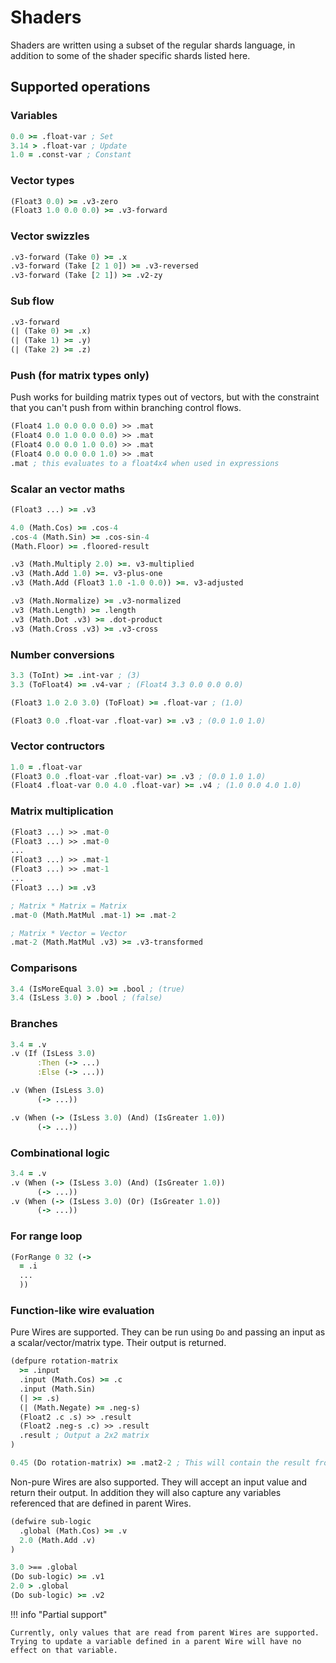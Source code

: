 # Shaders

Shaders are written using a subset of the regular shards language, in addition to some of the shader specific shards listed here.

## Supported operations

### Variables

```clojure
0.0 >= .float-var ; Set
3.14 > .float-var ; Update
1.0 = .const-var ; Constant
```

### Vector types

```clojure
(Float3 0.0) >= .v3-zero
(Float3 1.0 0.0 0.0) >= .v3-forward
```

### Vector swizzles

```clojure
.v3-forward (Take 0) >= .x
.v3-forward (Take [2 1 0]) >= .v3-reversed
.v3-forward (Take [2 1]) >= .v2-zy
```

### Sub flow

```clojure
.v3-forward
(| (Take 0) >= .x)
(| (Take 1) >= .y)
(| (Take 2) >= .z)
```

### Push (for matrix types only)

Push works for building matrix types out of vectors, but with the constraint that you can't push from within branching control flows.

```clojure
(Float4 1.0 0.0 0.0 0.0) >> .mat
(Float4 0.0 1.0 0.0 0.0) >> .mat
(Float4 0.0 0.0 1.0 0.0) >> .mat
(Float4 0.0 0.0 0.0 1.0) >> .mat
.mat ; this evaluates to a float4x4 when used in expressions
```

### Scalar an vector maths

```clojure
(Float3 ...) >= .v3

4.0 (Math.Cos) >= .cos-4
.cos-4 (Math.Sin) >= .cos-sin-4
(Math.Floor) >= .floored-result

.v3 (Math.Multiply 2.0) >=. v3-multiplied
.v3 (Math.Add 1.0) >=. v3-plus-one
.v3 (Math.Add (Float3 1.0 -1.0 0.0)) >=. v3-adjusted

.v3 (Math.Normalize) >= .v3-normalized
.v3 (Math.Length) >= .length
.v3 (Math.Dot .v3) >= .dot-product
.v3 (Math.Cross .v3) >= .v3-cross
```

### Number conversions

```clojure
3.3 (ToInt) >= .int-var ; (3)
3.3 (ToFloat4) >= .v4-var ; (Float4 3.3 0.0 0.0 0.0)

(Float3 1.0 2.0 3.0) (ToFloat) >= .float-var ; (1.0)

(Float3 0.0 .float-var .float-var) >= .v3 ; (0.0 1.0 1.0)
```

### Vector contructors

```clojure
1.0 = .float-var
(Float3 0.0 .float-var .float-var) >= .v3 ; (0.0 1.0 1.0)
(Float4 .float-var 0.0 4.0 .float-var) >= .v4 ; (1.0 0.0 4.0 1.0)
```

### Matrix multiplication

```clojure
(Float3 ...) >> .mat-0
(Float3 ...) >> .mat-0
...
(Float3 ...) >> .mat-1
(Float3 ...) >> .mat-1
...
(Float3 ...) >= .v3

; Matrix * Matrix = Matrix
.mat-0 (Math.MatMul .mat-1) >= .mat-2

; Matrix * Vector = Vector
.mat-2 (Math.MatMul .v3) >= .v3-transformed
```

### Comparisons

```clojure
3.4 (IsMoreEqual 3.0) >= .bool ; (true)
3.4 (IsLess 3.0) > .bool ; (false)
```

### Branches

```clojure
3.4 = .v
.v (If (IsLess 3.0)
      :Then (-> ...)
      :Else (-> ...))

.v (When (IsLess 3.0)
      (-> ...))

.v (When (-> (IsLess 3.0) (And) (IsGreater 1.0))
      (-> ...))
```

### Combinational logic

```clojure
3.4 = .v
.v (When (-> (IsLess 3.0) (And) (IsGreater 1.0))
      (-> ...))
.v (When (-> (IsLess 3.0) (Or) (IsGreater 1.0))
      (-> ...))
```

### For range loop

```clojure
(ForRange 0 32 (->
  = .i
  ...
  ))
```

### Function-like wire evaluation

Pure Wires are supported. They can be run using `Do` and passing an input as a scalar/vector/matrix type. Their output is returned.

```clojure
(defpure rotation-matrix
  >= .input
  .input (Math.Cos) >= .c
  .input (Math.Sin)
  (| >= .s)
  (| (Math.Negate) >= .neg-s)
  (Float2 .c .s) >> .result
  (Float2 .neg-s .c) >> .result
  .result ; Output a 2x2 matrix
)

0.45 (Do rotation-matrix) >= .mat2-2 ; This will contain the result from the wire

```

Non-pure Wires are also supported. They will accept an input value and return their output.
In addition they will also capture any variables referenced that are defined in parent Wires.

```clojure
(defwire sub-logic
  .global (Math.Cos) >= .v
  2.0 (Math.Add .v)
)

3.0 >== .global
(Do sub-logic) >= .v1
2.0 > .global
(Do sub-logic) >= .v2
```

!!! info "Partial support"

    Currently, only values that are read from parent Wires are supported. Trying to update a variable defined in a parent Wire will have no effect on that variable.
